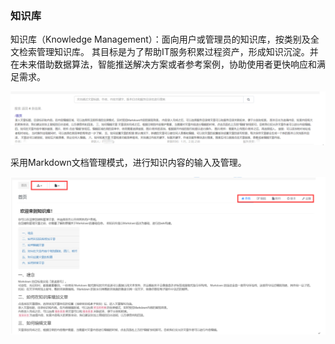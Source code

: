 ### 知识库 

知识库（Knowledge Management）：面向用户或管理员的知识库，按类别及全文检索管理知识库。
其目标是为了帮助IT服务积累过程资产，形成知识沉淀。并在未来借助数据算法，智能推送解决方案或者参考案例，协助使用者更快响应和满足需求。

![](../pic/29.gif)

采用Markdown文档管理模式，进行知识内容的输入及管理。

![](../pic/30.gif)
